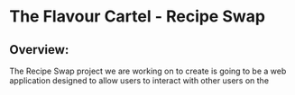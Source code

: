 # The Flavour Cartel - Recipe Swap

## Overview:
The Recipe Swap project we are working on to create is going to be a web application designed to allow users to interact with other users on the 
